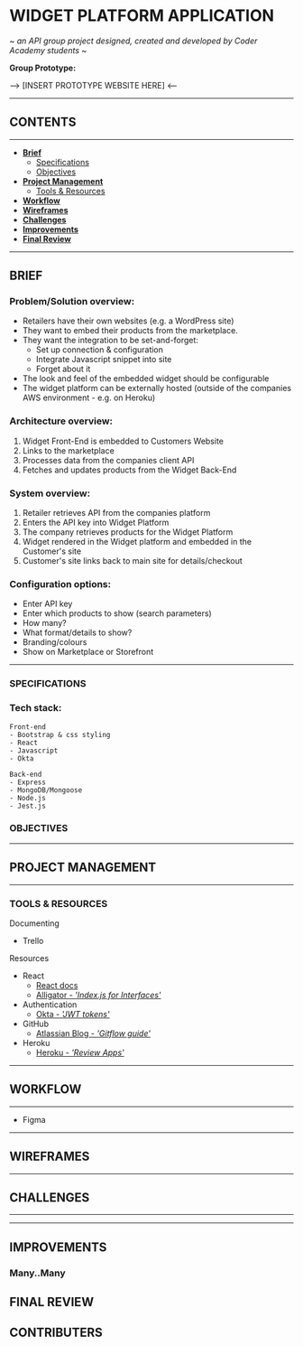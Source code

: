 # WIDGET PLATFORM APPLICATION

~ _an API group project designed, created and developed by Coder Academy students_ ~

**Group Prototype:**

--> [INSERT PROTOTYPE WEBSITE HERE] <--

---

## **CONTENTS**

---

- **[Brief](#Brief)**
  - [Specifications](#Specifications)
  - [Objectives](#Objectives)
- **[Project Management](#Project_Management)**
  - [Tools & Resources](#Tools_and_Resources)
- **[Workflow](#Workflow)**
- **[Wireframes](#Wireframes)**
- **[Challenges](#Challenges)**
- **[Improvements](#Improvements)**
- **[Final Review](#Final_review)**

---

## **BRIEF**

### Problem/Solution overview:

- Retailers have their own websites (e.g. a WordPress site)
- They want to embed their products from the marketplace.
- They want the integration to be set-and-forget:
  - Set up connection & configuration
  - Integrate Javascript snippet into site
  - Forget about it
- The look and feel of the embedded widget should be configurable
- The widget platform can be externally hosted (outside of the companies AWS environment - e.g. on Heroku)

### Architecture overview:

1. Widget Front-End is embedded to Customers Website
2. Links to the marketplace
3. Processes data from the companies client API
4. Fetches and updates products from the Widget Back-End

### System overview:

1. Retailer retrieves API from the companies platform
2. Enters the API key into Widget Platform
3. The company retrieves products for the Widget Platform
4. Widget rendered in the Widget platform and embedded in the Customer's site
5. Customer's site links back to main site for details/checkout

### Configuration options:

- Enter API key
- Enter which products to show (search parameters)
- How many?
- What format/details to show?
- Branding/colours
- Show on Marketplace or Storefront

---

### **SPECIFICATIONS**

### Tech stack:

    Front-end
    - Bootstrap & css styling
    - React
    - Javascript
    - Okta

    Back-end
    - Express
    - MongoDB/Mongoose
    - Node.js
    - Jest.js

### **OBJECTIVES**

---

## **PROJECT MANAGEMENT**

---

### **TOOLS & RESOURCES**

Documenting

- Trello

Resources

- React
  - [React docs](https://reactjs.org/docs/getting-started.html)
  - [Alligator - _'Index.js for Interfaces'_](https://alligator.io/react/index-js-public-interfaces/)
- Authentication
  - [Okta - _'JWT tokens'_](https://developer.okta.com/blog/2017/08/17/why-jwts-suck-as-session-tokens)
- GitHub
  - [Atlassian Blog - _'Gitflow guide'_](https://www.atlassian.com/blog/git/simple-git-workflow-simple)
- Heroku
  - [Heroku - _'Review Apps'_](https://devcenter.heroku.com/articles/github-integration-review-apps)

---

## **WORKFLOW**

---

- Figma

---

## **WIREFRAMES**

---

## **CHALLENGES**

---

---

## **IMPROVEMENTS**

### Many..Many

## **FINAL REVIEW**

## **CONTRIBUTERS**
